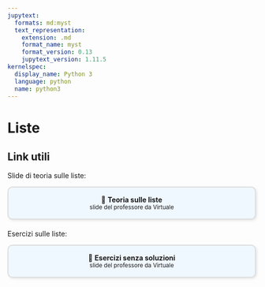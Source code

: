 ```yaml
---
jupytext:
  formats: md:myst
  text_representation:
    extension: .md
    format_name: myst
    format_version: 0.13
    jupytext_version: 1.11.5
kernelspec:
  display_name: Python 3
  language: python
  name: python3
---
```


# Liste

## Link utili

Slide di teoria sulle liste:

<a href="chrome-extension://efaidnbmnnnibpcajpcglclefindmkaj/https://virtuale.unibo.it/pluginfile.php/2433176/mod_resource/content/16/L9.pdf" target="_blank" style="text-decoration: none;">
  <div style="border: 2px solid #ddd; padding: 16px; border-radius: 10px; background-color: #f0f8ff; text-align: center; box-shadow: 2px 2px 5px rgba(0,0,0,0.1);">
    📎 <strong>Teoria sulle liste</strong><br>
    <small>slide del professore da Virtuale</small>
  </div>
</a>

<div style="margin-top: 20px;"></div>

Esercizi sulle liste:

<a href="https://virtuale.unibo.it/mod/resource/view.php?id=1836067" target="_blank" style="text-decoration: none;">
  <div style="border: 2px solid #ddd; padding: 16px; border-radius: 10px; background-color: #f0f8ff; text-align: center; box-shadow: 2px 2px 5px rgba(0,0,0,0.1);">
    📎 <strong>Esercizi senza soluzioni</strong><br>
    <small>slide del professore da Virtuale</small>
  </div>
</a>